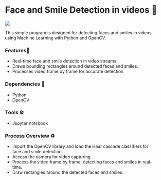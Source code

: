 # Face and Smile Detection in videos 🤖
<a class="header-badge" target="_blank" href="https://www.linkedin.com/in/david-owoniyi"><img src="https://img.shields.io/badge/style--5eba00.svg?label=LinkedIn&logo=linkedin&style=social"></a>

This simple program is designed for detecting faces and smiles in videos using Machine Learning with Python and OpenCV.

### Features📍
* Real-time face and smile detection in video streams.
* Draws bounding rectangles around detected faces and smiles.
* Processes video frame by frame for accurate detection.

### Dependencies 🔽
* Python
* OpenCV

### Tools ⚙️
* Jupyter notebook

### Process Overview ♻️
* Import the OpenCV library and load the Haar cascade classifiers for face and smile detection.
* Access the camera for video capturing.
* Process the video frame by frame, detecting faces and smiles in real-time.
* Draw rectangles around the detected faces and smiles.
